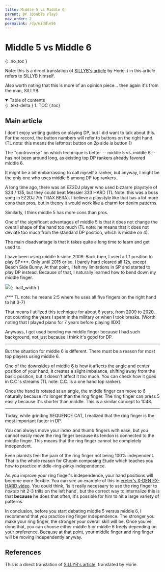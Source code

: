```yaml
---
title: Middle 5 vs Middle 6
parent: DP (Double Play)
nav_order: 2
permalink: /dp/middle56
---
```


# Middle 5 vs Middle 6
{: .no_toc }

Note: this is a direct translation of [SILLYB's article](https://gall.dcinside.com/mgallery/board/view/?id=iidxdp&no=7273) by Horie. *I* in this article refers to SILLYB himself.

Also worth noting that this is more of an opinion piece... then again it's from the man, SILLYB.

<details open markdown="block">
  <summary>
    Table of contents
  </summary>
  {: .text-delta }
1. TOC
{:toc}
</details>

## Main article

I don't enjoy writing guides on playing DP, but I did want to talk about this. For the record, the button numbers will refer to buttons on the right hand. (TL note: this means the leftmost button on 2p side is button 1)

The "controversy" on which technique is better -- middle 5 vs. middle 6 -- has not been around long, as existing top DP rankers already favored middle 6.

It might be a bit embarrassing to call myself a ranker, but anyway, I might be the only one who uses middle 5 among DP top rankers.

A long time ago, there was an EZ2DJ player who used bizzarre playstyle of S24 / 135, but they could beat Messier 333 HARD (TL Note: this was a boss song in EZ2DJ 7th TRAX BERA). I believe a playstyle like that has a lot more cons than pros, but in theory it would work like a charm for denim patterns.

Similarly, I think middle 5 has more cons than pros.

One of the significant advantages of middle 5 is that it does not change the overall shape of the hand too much (TL note: he means that it does not deviate too much from the standard DP position, which is middle on 4).

The main disadvantage is that it takes quite a long time to learn and get used to.

I have been using middle 5 since 2009. Back then, I used a 1:1 position to play SP***. Only until 2015 or so, I barely hard cleared all 12s, except Beach Side Bunny. At that point, I felt my limitations in SP and started to play DP instead. Because of that, I naturally learned how to bend down my middle finger.

![](/assets/img/dp/nonggisa.png){: .half_width }

(*** TL note: he means 2:5 where he uses all five fingers on the right hand to hit 3-7)

That means I utilized this technique for about 6 years, from 2009 to 2020, not counting the years I spent in the military or when I took breaks. (Worth noting that I played piano for 7 years before playing IIDX)

Anyways, I got used bending my middle finger because I had such background, not just because I think it's good for DP.

---

But the situation for middle 6 is different. There must be a reason for most top players using middle 6.

One of the downsides of middle 6 is how it affects the angle and center position of your hand; it creates a slight imbalance, shifting away from the basic position, but it doesn't affect it *too* much. You can check how it goes in C.C.'s streams (TL note: C.C. is a one hand top ranker).

Once the hand is rotated at an angle, the middle finger can move to 6 naturally because it's longer than the ring finger. The ring finger can press 5 easily because it's shorter than middle. This is a similar concept to 1048.

---

Today, while grinding SEQUENCE CAT, I realized that the ring finger is the most important factor in DP.

You can always move your index and thumb fingers with ease, but you cannot easily move the ring finger because its tendon is connected to the middle finger. This means that the ring finger cannot be completely independent.

Even pianists feel the pain of the ring finger not being 100% independent. That is the whole reason for Chopin composing Etude which teaches you how to practice middle-ring-pinky independence.

As you improve your ring finger's independence, your hand positions will become more flexible. You can see an example of this in [ereter's X-DEN EX-HARD video](https://www.youtube.com/watch?v=l0k6nOsag0Y). You could think, 'is it really necessary to use the ring finger to *hokuto* hit 2-3 trills on the left hand', but the correct way to internalize this is that **because** he does that often, it's possible for him to hit a large variety of patterns.

In conclusion, before you start debating middle 5 versus middle 6, I recommend that you practice ring finger independence. The stronger you make your ring finger, the stronger your overall skill will be. Once you've done that, you can choose either middle 5 or middle 6 freely depending on your preference. Because at that point, your middle finger and ring finger will be moving independently anyway.

## References

This is a direct translation of [SILLYB's article](https://gall.dcinside.com/mgallery/board/view/?id=iidxdp&no=7273), translated by Horie.
